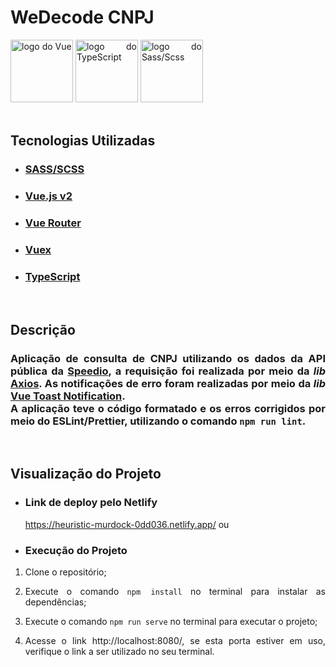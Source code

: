 <div style="text-align: justify">

# WeDecode CNPJ

<img src="https://vuejs.org/images/logo.png" alt="logo do Vue" height="100px">
<img src="https://upload.wikimedia.org/wikipedia/commons/4/4c/Typescript_logo_2020.svg" alt="logo do TypeScript" height="100px">
<img src="https://sass-lang.com/assets/img/styleguide/seal-color-aef0354c.png" alt="logo do Sass/Scss" height="100px">
<br><br>

## Tecnologias Utilizadas

- ### [SASS/SCSS](https://sass-lang.com)
- ### [Vue.js v2](https://br.vuejs.org/v2/guide/)
- ### [Vue Router](https://router.vuejs.org/)
- ### [Vuex](https://vuex.vuejs.org/)
- ### [TypeScript](https://www.typescriptlang.org)
<br>

## Descrição
### Aplicação de consulta de CNPJ utilizando os dados da API pública da [Speedio](https://apiconsultacnpj.com.br/), a requisição foi realizada por meio da *lib* [Axios](https://www.npmjs.com/package/axios). As notificações de erro foram realizadas por meio da *lib* [Vue Toast Notification](https://www.npmjs.com/package/vue-toast-notification). <br> A aplicação teve o código formatado e os erros corrigidos por meio do ESLint/Prettier, utilizando o comando ``npm run lint``.
<br>

## Visualização do Projeto
- ### Link de deploy pelo Netlify
  https://heuristic-murdock-0dd036.netlify.app/
ou
- ### Execução do Projeto
1. Clone o repositório;

2. Execute o comando ``npm install`` no terminal para instalar as dependências;

3. Execute o comando ``npm run serve`` no terminal para executar o projeto;

4. Acesse o link http://localhost:8080/, se esta porta estiver em uso, verifique o link a ser utilizado no seu terminal.

</div>
